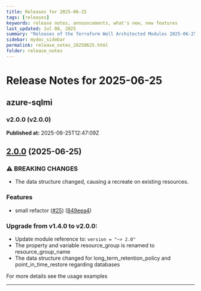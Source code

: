 ```yaml
---
title: Releases for 2025-06-25
tags: [releases]
keywords: release notes, announcements, what's new, new features
last_updated: Jul 08, 2025
summary: "Releases of the Terraform Well Architected Modules 2025-06-25"
sidebar: mydoc_sidebar
permalink: release_notes_20250625.html
folder: release_notes
---
```


# Release Notes for 2025-06-25

## azure-sqlmi
### v2.0.0 (v2.0.0)
**Published at:** 2025-06-25T12:47:09Z

## [2.0.0](https://github.com/CloudNationHQ/terraform-azure-sqlmi/compare/v1.4.0...v2.0.0) (2025-06-25)


### ⚠ BREAKING CHANGES

* The data structure changed, causing a recreate on existing resources.

### Features

* small refactor ([#25](https://github.com/CloudNationHQ/terraform-azure-sqlmi/issues/25)) ([849eea4](https://github.com/CloudNationHQ/terraform-azure-sqlmi/commit/849eea4968e10fa434a5b8c4b3f2ee75a8dfb03f))

### Upgrade from v1.4.0 to v2.0.0:

- Update module reference to: `version = "~> 2.0"`
- The property and variable resource_group is renamed to resource_group_name
- The data structure changed for long_term_retention_policy and point_in_time_restore regarding databases

For more details see the usage examples

---

